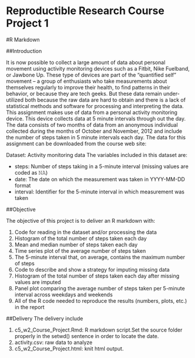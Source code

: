 Reproductible Research Course Project 1
=======================================

#R Markdown

##Introduction

It is now possible to collect a large amount of data about personal movement using activity monitoring devices such as a Fitbit,
 Nike Fuelband, or Jawbone Up. These type of devices are part of the “quantified self” movement – 
 a group of enthusiasts who take measurements about themselves regularly to improve their health, 
 to find patterns in their behavior, or because they are tech geeks.
  But these data remain under-utilized both because the raw data are hard to obtain and there is a lack of statistical methods and software for processing and interpreting the data.
This assignment makes use of data from a personal activity monitoring device. This device collects data at 5 minute intervals through out the day. The data consists of two months of data from an anonymous individual collected during the months of October and November, 2012 and include the number of steps taken in 5 minute intervals each day.
The data for this assignment can be downloaded from the course web site:

Dataset: Activity monitoring data 
The variables included in this dataset are:

* steps: Number of steps taking in a 5-minute interval (missing values are coded as 𝙽𝙰)
* date: The date on which the measurement was taken in YYYY-MM-DD format
* interval: Identifier for the 5-minute interval in which measurement was taken



##Objective

The objective of this project is to deliver an R markdown with:

1) Code for reading in the dataset and/or processing the data
2) Histogram of the total number of steps taken each day
3) Mean and median number of steps taken each day
4) Time series plot of the average number of steps taken
5) The 5-minute interval that, on average, contains the maximum number of steps
6) Code to describe and show a strategy for imputing missing data
7) Histogram of the total number of steps taken each day after missing values are imputed
8) Panel plot comparing the average number of steps taken per 5-minute interval across weekdays and weekends
9) All of the R code needed to reproduce the results (numbers, plots, etc.) in the report


##Delivery
The delivery include
1) c5_w2_Course_Project.Rmd: R markdown script.Set the source folder properly in the setwd() sentence
in order to locate the date.
2) activity.csv: raw data to analyze
3) c5_w2_Course_Project.html: knit html output.

